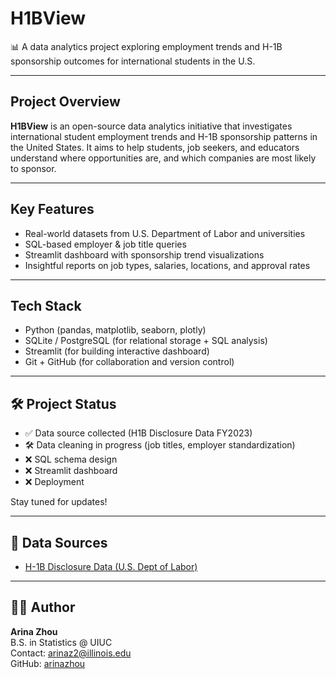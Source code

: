 # H1BView

📊 A data analytics project exploring employment trends and H-1B sponsorship outcomes for international students in the U.S.

---

## Project Overview

**H1BView** is an open-source data analytics initiative that investigates international student employment trends and H-1B sponsorship patterns in the United States. It aims to help students, job seekers, and educators understand where opportunities are, and which companies are most likely to sponsor.

---

## Key Features

- Real-world datasets from U.S. Department of Labor and universities
- SQL-based employer & job title queries
- Streamlit dashboard with sponsorship trend visualizations
- Insightful reports on job types, salaries, locations, and approval rates

---

## Tech Stack

- Python (pandas, matplotlib, seaborn, plotly)
- SQLite / PostgreSQL (for relational storage + SQL analysis)
- Streamlit (for building interactive dashboard)
- Git + GitHub (for collaboration and version control)

---

## 🛠️ Project Status

- ✅ Data source collected (H1B Disclosure Data FY2023)
- 🛠️ Data cleaning in progress (job titles, employer standardization)
- ❌ SQL schema design
- ❌ Streamlit dashboard
- ❌ Deployment

Stay tuned for updates!

---

## 🚀 Data Sources

- [H-1B Disclosure Data (U.S. Dept of Labor)](https://www.foreignlaborcert.doleta.gov/performancedata.cfm)

---

## 🙋‍♀️ Author

**Arina Zhou**  
B.S. in Statistics @ UIUC  
Contact: arinaz2@illinois.edu  
GitHub: [arinazhou](https://github.com/arinazhou)
